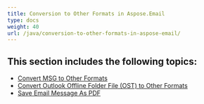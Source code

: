 ```yaml
---
title: Conversion to Other Formats in Aspose.Email
type: docs
weight: 40
url: /java/conversion-to-other-formats-in-aspose-email/
---
```


## **This section includes the following topics:**
- [Convert MSG to Other Formats](/java/convert-msg-to-other-formats/)
- [Convert Outlook Offline Folder File (OST) to Other Formats](/java/convert-outlook-offline-folder-file-ost-to-other-formats/)
- [Save Email Message As PDF](/java/save-email-message-as-pdf/)
